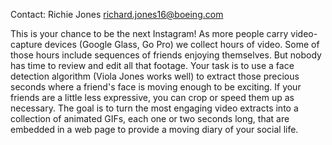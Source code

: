 Contact: Richie Jones <richard.jones16@boeing.com>

This is your chance to be the next Instagram! As more people carry
video-capture devices (Google Glass, Go Pro) we collect hours of video.
Some of those hours include sequences of friends enjoying themselves.
But nobody has time to review and edit all that footage. Your task is to
use a face detection algorithm (Viola Jones works well) to extract those
precious seconds where a friend's face is moving enough to be exciting.
If your friends are a little less expressive, you can crop or speed them
up as necessary. The goal is to turn the most engaging video extracts
into a collection of animated GIFs, each one or two seconds long, that
are embedded in a web page to provide a moving diary of your social
life.